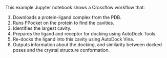 This example Jupyter notebook shows a Crossflow workflow that:

1. Downloads a protein-ligand complex from the PDB.
2. Runs FPocket on the protein to find the cavities.
3. Identifies the largest cavity.
4. Prepares the ligand and receptor for docking using AutoDock Tools.
5. Re-docks the ligand into this cavity using AutoDock Vina.
6. Outputs information about the docking, and similarity between docked poses
and the crystal structure conformation.
